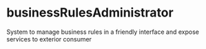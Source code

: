 # businessRulesAdministrator
System to manage business rules in a friendly interface and expose services to exterior consumer
